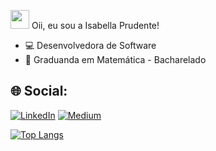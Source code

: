 <img src="https://media.giphy.com/media/hvRJCLFzcasrR4ia7z/giphy.gif" width="30px" height="30px"> Oii, eu sou a Isabella Prudente!


- 💻 Desenvolvedora de Software
- 🔭 Graduanda em Matemática - Bacharelado


## 🌐 Social:
[![LinkedIn](https://img.shields.io/badge/LinkedIn-%230077B5.svg?logo=linkedin&logoColor=white)](https://linkedin.com/in/ioprudente) [![Medium](https://img.shields.io/badge/Medium-12100E?logo=medium&logoColor=white)](https://medium.com/@ioprudente) 


[![Top Langs](https://github-readme-stats.vercel.app/api/top-langs/?username=ioprudente&theme=dracula)](https://github.com/anuraghazra/github-readme-stats)
